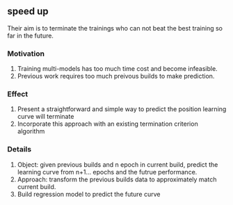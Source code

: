 ## speed up
Their aim is to terminate the trainings who can not beat the best training so far in the future.
### Motivation
1. Training multi-models has too much time cost and become infeasible.
2. Previous work requires too much preivous builds to make prediction.

### Effect
1. Present a straightforward and simple way to predict the position learning curve will terminate
2. Incorporate this approach with an existing termination criterion algorithm

### Details
1. Object: given previous builds and n epoch in current build, predict the learning curve from n+1... epochs and the futrue performance.
2. Approach: transform the previous builds data to approximately match current build.
3. Build regression model to predict the future curve